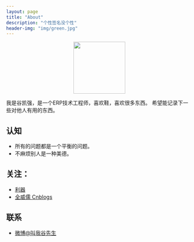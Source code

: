 ```yaml
---
layout: page
title: "About"
description: "个性签名没个性"
header-img: "img/green.jpg"
---
```



<center>
    <p><img src="http://oldg7il6v.bkt.clouddn.com/thumb_IMG_0338_1024.jpg" width="140" height="140" align="center"></p>
</center>

我是谷凯强，是一个ERP技术工程师，喜欢鞋，喜欢很多东西。
希望能记录下一些对他人有用的东西。

## 认知


- 所有的问题都是一个平衡的问题。
- 不麻烦别人是一种美德。


## 关注：


- [利器](http://liqi.io)
- [全威儒 Cnblogs](http://www.cnblogs.com/quanweiru/)

## 联系

- [微博@叫我谷先生](http://weibo.com/memoryqc)






